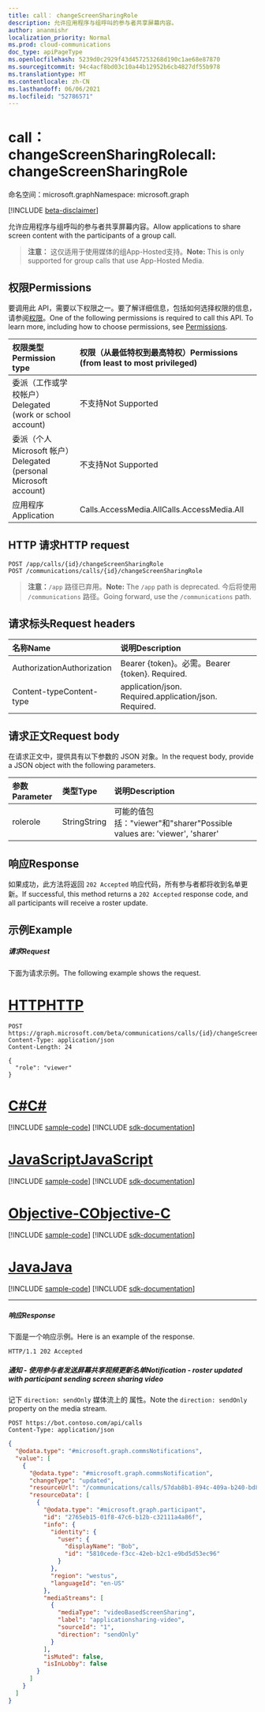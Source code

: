 ```yaml
---
title: call： changeScreenSharingRole
description: 允许应用程序与组呼叫的参与者共享屏幕内容。
author: ananmishr
localization_priority: Normal
ms.prod: cloud-communications
doc_type: apiPageType
ms.openlocfilehash: 5239d0c2929f43d457253268d190c1ae68e87870
ms.sourcegitcommit: 94c4acf8bd03c10a44b12952b6cb4827df55b978
ms.translationtype: MT
ms.contentlocale: zh-CN
ms.lasthandoff: 06/06/2021
ms.locfileid: "52786571"
---
```

# <a name="call-changescreensharingrole"></a><span data-ttu-id="443b9-103">call： changeScreenSharingRole</span><span class="sxs-lookup"><span data-stu-id="443b9-103">call: changeScreenSharingRole</span></span>

<span data-ttu-id="443b9-104">命名空间：microsoft.graph</span><span class="sxs-lookup"><span data-stu-id="443b9-104">Namespace: microsoft.graph</span></span>

[!INCLUDE [beta-disclaimer](../../includes/beta-disclaimer.md)]

<span data-ttu-id="443b9-105">允许应用程序与组呼叫的参与者共享屏幕内容。</span><span class="sxs-lookup"><span data-stu-id="443b9-105">Allow applications to share screen content with the participants of a group call.</span></span>

> <span data-ttu-id="443b9-106">**注意：** 这仅适用于使用媒体的组App-Hosted支持。</span><span class="sxs-lookup"><span data-stu-id="443b9-106">**Note:** This is only supported for group calls that use App-Hosted Media.</span></span>

## <a name="permissions"></a><span data-ttu-id="443b9-107">权限</span><span class="sxs-lookup"><span data-stu-id="443b9-107">Permissions</span></span>
<span data-ttu-id="443b9-p101">要调用此 API，需要以下权限之一。要了解详细信息，包括如何选择权限的信息，请参阅[权限](/graph/permissions-reference)。</span><span class="sxs-lookup"><span data-stu-id="443b9-p101">One of the following permissions is required to call this API. To learn more, including how to choose permissions, see [Permissions](/graph/permissions-reference).</span></span>

| <span data-ttu-id="443b9-110">权限类型</span><span class="sxs-lookup"><span data-stu-id="443b9-110">Permission type</span></span>                        | <span data-ttu-id="443b9-111">权限（从最低特权到最高特权）</span><span class="sxs-lookup"><span data-stu-id="443b9-111">Permissions (from least to most privileged)</span></span> |
|:---------------------------------------|:--------------------------------------------|
| <span data-ttu-id="443b9-112">委派（工作或学校帐户）</span><span class="sxs-lookup"><span data-stu-id="443b9-112">Delegated (work or school account)</span></span>     | <span data-ttu-id="443b9-113">不支持</span><span class="sxs-lookup"><span data-stu-id="443b9-113">Not Supported</span></span>                               |
| <span data-ttu-id="443b9-114">委派（个人 Microsoft 帐户）</span><span class="sxs-lookup"><span data-stu-id="443b9-114">Delegated (personal Microsoft account)</span></span> | <span data-ttu-id="443b9-115">不支持</span><span class="sxs-lookup"><span data-stu-id="443b9-115">Not Supported</span></span>                               |
| <span data-ttu-id="443b9-116">应用程序</span><span class="sxs-lookup"><span data-stu-id="443b9-116">Application</span></span>                            | <span data-ttu-id="443b9-117">Calls.AccessMedia.All</span><span class="sxs-lookup"><span data-stu-id="443b9-117">Calls.AccessMedia.All</span></span>                       |

## <a name="http-request"></a><span data-ttu-id="443b9-118">HTTP 请求</span><span class="sxs-lookup"><span data-stu-id="443b9-118">HTTP request</span></span>
<!-- { "blockType": "ignored" } -->
```http
POST /app/calls/{id}/changeScreenSharingRole
POST /communications/calls/{id}/changeScreenSharingRole
```
> <span data-ttu-id="443b9-119">**注意：**`/app` 路径已弃用。</span><span class="sxs-lookup"><span data-stu-id="443b9-119">**Note:** The `/app` path is deprecated.</span></span> <span data-ttu-id="443b9-120">今后将使用 `/communications` 路径。</span><span class="sxs-lookup"><span data-stu-id="443b9-120">Going forward, use the `/communications` path.</span></span>

## <a name="request-headers"></a><span data-ttu-id="443b9-121">请求标头</span><span class="sxs-lookup"><span data-stu-id="443b9-121">Request headers</span></span>
| <span data-ttu-id="443b9-122">名称</span><span class="sxs-lookup"><span data-stu-id="443b9-122">Name</span></span>          | <span data-ttu-id="443b9-123">说明</span><span class="sxs-lookup"><span data-stu-id="443b9-123">Description</span></span>               |
|:--------------|:--------------------------|
| <span data-ttu-id="443b9-124">Authorization</span><span class="sxs-lookup"><span data-stu-id="443b9-124">Authorization</span></span> | <span data-ttu-id="443b9-p103">Bearer {token}。必需。</span><span class="sxs-lookup"><span data-stu-id="443b9-p103">Bearer {token}. Required.</span></span> |
| <span data-ttu-id="443b9-127">Content-type</span><span class="sxs-lookup"><span data-stu-id="443b9-127">Content-type</span></span>  | <span data-ttu-id="443b9-p104">application/json. Required.</span><span class="sxs-lookup"><span data-stu-id="443b9-p104">application/json. Required.</span></span>|

## <a name="request-body"></a><span data-ttu-id="443b9-130">请求正文</span><span class="sxs-lookup"><span data-stu-id="443b9-130">Request body</span></span>
<span data-ttu-id="443b9-131">在请求正文中，提供具有以下参数的 JSON 对象。</span><span class="sxs-lookup"><span data-stu-id="443b9-131">In the request body, provide a JSON object with the following parameters.</span></span>

| <span data-ttu-id="443b9-132">参数</span><span class="sxs-lookup"><span data-stu-id="443b9-132">Parameter</span></span>      | <span data-ttu-id="443b9-133">类型</span><span class="sxs-lookup"><span data-stu-id="443b9-133">Type</span></span>    |<span data-ttu-id="443b9-134">说明</span><span class="sxs-lookup"><span data-stu-id="443b9-134">Description</span></span>|
|:---------------|:--------|:----------|
|<span data-ttu-id="443b9-135">role</span><span class="sxs-lookup"><span data-stu-id="443b9-135">role</span></span>|<span data-ttu-id="443b9-136">String</span><span class="sxs-lookup"><span data-stu-id="443b9-136">String</span></span>|<span data-ttu-id="443b9-137">可能的值包括："viewer"和"sharer"</span><span class="sxs-lookup"><span data-stu-id="443b9-137">Possible values are: 'viewer', 'sharer'</span></span>|

## <a name="response"></a><span data-ttu-id="443b9-138">响应</span><span class="sxs-lookup"><span data-stu-id="443b9-138">Response</span></span>
<span data-ttu-id="443b9-139">如果成功，此方法将返回 `202 Accepted` 响应代码，所有参与者都将收到名单更新。</span><span class="sxs-lookup"><span data-stu-id="443b9-139">If successful, this method returns a `202 Accepted` response code, and all participants will receive a roster update.</span></span>

## <a name="example"></a><span data-ttu-id="443b9-140">示例</span><span class="sxs-lookup"><span data-stu-id="443b9-140">Example</span></span>

##### <a name="request"></a><span data-ttu-id="443b9-141">请求</span><span class="sxs-lookup"><span data-stu-id="443b9-141">Request</span></span>
<span data-ttu-id="443b9-142">下面为请求示例。</span><span class="sxs-lookup"><span data-stu-id="443b9-142">The following example shows the request.</span></span>


# <a name="http"></a>[<span data-ttu-id="443b9-143">HTTP</span><span class="sxs-lookup"><span data-stu-id="443b9-143">HTTP</span></span>](#tab/http)
<!-- {
  "blockType": "request",
  "name": "call-changeScreenSharingRole"
}-->
```http
POST https://graph.microsoft.com/beta/communications/calls/{id}/changeScreenSharingRole
Content-Type: application/json
Content-Length: 24

{
  "role": "viewer"
}
```
# <a name="c"></a>[<span data-ttu-id="443b9-144">C#</span><span class="sxs-lookup"><span data-stu-id="443b9-144">C#</span></span>](#tab/csharp)
[!INCLUDE [sample-code](../includes/snippets/csharp/call-changescreensharingrole-csharp-snippets.md)]
[!INCLUDE [sdk-documentation](../includes/snippets/snippets-sdk-documentation-link.md)]

# <a name="javascript"></a>[<span data-ttu-id="443b9-145">JavaScript</span><span class="sxs-lookup"><span data-stu-id="443b9-145">JavaScript</span></span>](#tab/javascript)
[!INCLUDE [sample-code](../includes/snippets/javascript/call-changescreensharingrole-javascript-snippets.md)]
[!INCLUDE [sdk-documentation](../includes/snippets/snippets-sdk-documentation-link.md)]

# <a name="objective-c"></a>[<span data-ttu-id="443b9-146">Objective-C</span><span class="sxs-lookup"><span data-stu-id="443b9-146">Objective-C</span></span>](#tab/objc)
[!INCLUDE [sample-code](../includes/snippets/objc/call-changescreensharingrole-objc-snippets.md)]
[!INCLUDE [sdk-documentation](../includes/snippets/snippets-sdk-documentation-link.md)]

# <a name="java"></a>[<span data-ttu-id="443b9-147">Java</span><span class="sxs-lookup"><span data-stu-id="443b9-147">Java</span></span>](#tab/java)
[!INCLUDE [sample-code](../includes/snippets/java/call-changescreensharingrole-java-snippets.md)]
[!INCLUDE [sdk-documentation](../includes/snippets/snippets-sdk-documentation-link.md)]

---


##### <a name="response"></a><span data-ttu-id="443b9-148">响应</span><span class="sxs-lookup"><span data-stu-id="443b9-148">Response</span></span>
<span data-ttu-id="443b9-149">下面是一个响应示例。</span><span class="sxs-lookup"><span data-stu-id="443b9-149">Here is an example of the response.</span></span> 

<!-- {
  "blockType": "response"
} -->
```http
HTTP/1.1 202 Accepted
```
##### <a name="notification---roster-updated-with-participant-sending-screen-sharing-video"></a><span data-ttu-id="443b9-150">通知 - 使用参与者发送屏幕共享视频更新名单</span><span class="sxs-lookup"><span data-stu-id="443b9-150">Notification - roster updated with participant sending screen sharing video</span></span>
<span data-ttu-id="443b9-151">记下 `direction: sendOnly` 媒体流上的 属性。</span><span class="sxs-lookup"><span data-stu-id="443b9-151">Note the `direction: sendOnly` property on the media stream.</span></span>

```http
POST https://bot.contoso.com/api/calls
Content-Type: application/json
```

<!-- {
  "blockType": "example",
  "@odata.type": "microsoft.graph.commsNotifications"
}-->
```json
{
  "@odata.type": "#microsoft.graph.commsNotifications",
  "value": [
    {
      "@odata.type": "#microsoft.graph.commsNotification",
      "changeType": "updated",
      "resourceUrl": "/communications/calls/57dab8b1-894c-409a-b240-bd8beae78896/participants",
      "resourceData": [
        {
          "@odata.type": "#microsoft.graph.participant",
          "id": "2765eb15-01f8-47c6-b12b-c32111a4a86f",
          "info": {
            "identity": {
              "user": {
                "displayName": "Bob",
                "id": "5810cede-f3cc-42eb-b2c1-e9bd5d53ec96"
              }
            },
            "region": "westus",
            "languageId": "en-US"
          },
          "mediaStreams": [
            {
              "mediaType": "videoBasedScreenSharing",
              "label": "applicationsharing-video",
              "sourceId": "1",
              "direction": "sendOnly"
            }
          ],
          "isMuted": false,
          "isInLobby": false
        }
      ]
    }
  ]
}
```

<!-- uuid: 8fcb5dbc-d5aa-4681-8e31-b001d5168d79
2015-10-25 14:57:30 UTC -->
<!--
{
  "type": "#page.annotation",
  "description": "call: changeScreenSharingRole",
  "keywords": "",
  "section": "documentation",
  "tocPath": "",
  "suppressions": [
  ]
}
-->


